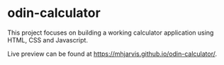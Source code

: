 # odin-calculator

This project focuses on building a working calculator application using HTML, CSS and Javascript.

Live preview can be found at https://mhjarvis.github.io/odin-calculator/.
